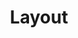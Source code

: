 ---
title: Layout
sidebar_position: 2
slug: /developers/building-an-extension/user-interface-library/layout
toc_min_heading_level: 2
toc_max_heading_level: 5
---